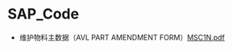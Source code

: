 # SAP_Code
* 维护物料主数据（AVL PART AMENDMENT FORM）[MSC1N.pdf](https://github.com/dlelyw/VTX_6501/blob/main/files/pdf/MSC1N.pdf)